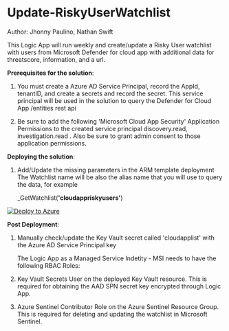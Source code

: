 #  Update-RiskyUserWatchlist

Author: Jhonny Paulino, Nathan Swift

This Logic App will run weekly and create/update a Risky User watchlist with users from Microsoft Defender for cloud app with additional data for threatscore, information, and a url.

**Prerequisites for the solution**:

1. You must create a Azure AD Service Principal, record the AppId, tenantID, and create a secrets and record the secret. This service principal will be used in the solution to query the Defender for Cloud App /entities rest api

2. Be sure to add the following 'Microsoft Cloud App Security' Application Permissions to the created service principal discovery.read, investigation.read . Also be sure to grant admin consent to those application permissions.

**Deploying the solution**:

1. Add/Update the missing parameters in the ARM template deployment
   The Watchlist name will be also the alias name that you will use to query the data, for example

      _GetWatchlist(**'cloudappriskyusers'**)


[![Deploy to Azure](https://aka.ms/deploytoazurebutton)](https://portal.azure.com/#create/Microsoft.Template/uri/https%3A%2F%2Fraw.githubusercontent.com%2FAzure%2FAzure-Sentinel%2Fmaster%2FWatchlists%2FUpdate-RiskyUserWatchlist%2Fazuredeploy.json)


**Post Deployment**:

1. Manually check/update the Key Vault secret called 'cloudapplist' with the Azure AD Service Principal key

   The Logic App as a Managed Service Indetity - MSI needs to have the following RBAC Roles:

2. Key Vault Secrets User on the deployed Key Vault resource.
This is required for obtaining the AAD SPN secret key encrypted through Logic App.

3. Azure Sentinel Contributor Role on the Azure Sentinel Resource Group.
This is required for deleting and updating the watchlist in Microsoft Sentinel.
